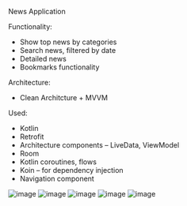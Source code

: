 News Application

Functionality:
- Show top news by categories
- Search news, filtered by date
- Detailed news
- Bookmarks functionality

Architecture: 
- Clean Architcture + MVVM

Used:
- Kotlin
- Retrofit
- Architecture components – LiveData, ViewModel
- Room
- Kotlin coroutines, flows
- Koin – for dependency injection
- Navigation component

![image](https://user-images.githubusercontent.com/32495194/163167671-ea633b18-3626-4a0c-b6c3-668ec2febac0.png)
![image](https://user-images.githubusercontent.com/32495194/163167700-b8e80bc1-5f6a-4a7b-aa83-92ce2140bb3b.png)
![image](https://user-images.githubusercontent.com/32495194/163167816-90d43281-c9cb-490f-958c-81ea047ef7d7.png)
![image](https://user-images.githubusercontent.com/32495194/163167833-366e8b54-9362-42a7-9e4e-6cf9be0f2f1d.png)
![image](https://user-images.githubusercontent.com/32495194/163168058-c6fe3332-8a15-4b4d-9a5f-6fae7f134224.png)
